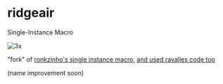 # ridgeair
Single-Instance Macro


![3x](https://user-images.githubusercontent.com/101413447/172647825-a9b5598b-048f-4458-ac17-a0dc9dcdd1eb.png)

"fork" of [ronkzinho's single instance macro](https://gist.github.com/ronkzinho/319f328bbaf246ef3b82b3a5b864ebdc), [and used ravalles code too](https://github.com/joe-ldp)


(name improvement soon)
